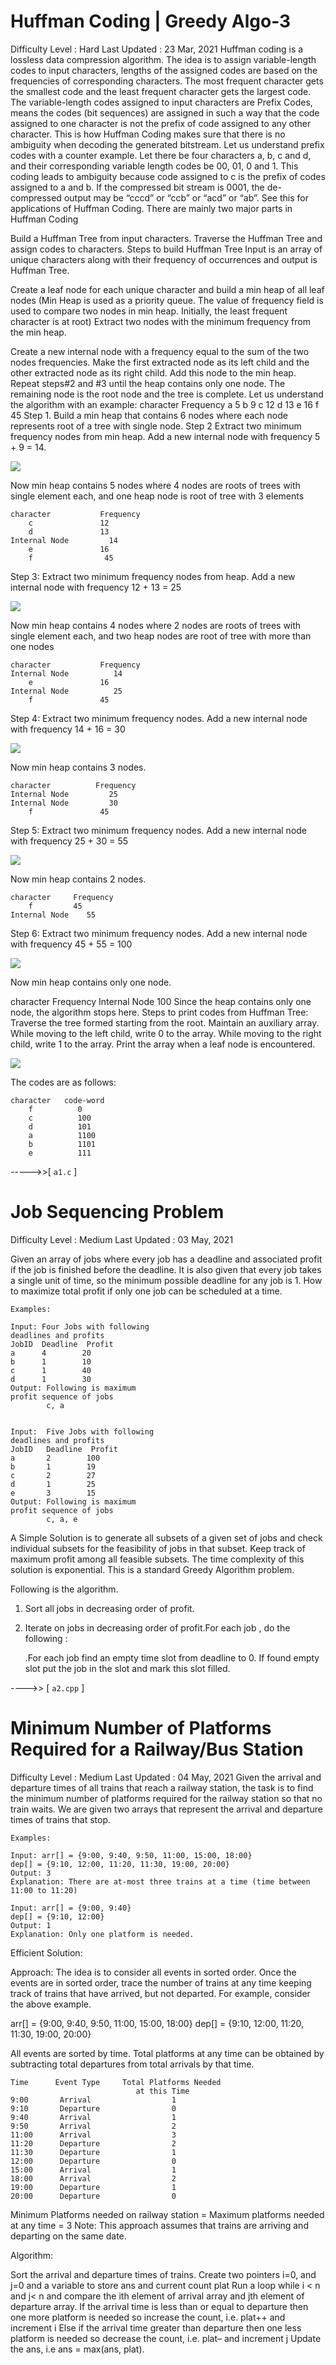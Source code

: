 # Huffman Coding | Greedy Algo-3
Difficulty Level : Hard
Last Updated : 23 Mar, 2021
Huffman coding is a lossless data compression algorithm. The idea is to assign variable-length codes to input characters, lengths of the assigned codes are based on the frequencies of corresponding characters. The most frequent character gets the smallest code and the least frequent character gets the largest code.
The variable-length codes assigned to input characters are Prefix Codes, means the codes (bit sequences) are assigned in such a way that the code assigned to one character is not the prefix of code assigned to any other character. This is how Huffman Coding makes sure that there is no ambiguity when decoding the generated bitstream. 
Let us understand prefix codes with a counter example. Let there be four characters a, b, c and d, and their corresponding variable length codes be 00, 01, 0 and 1. This coding leads to ambiguity because code assigned to c is the prefix of codes assigned to a and b. If the compressed bit stream is 0001, the de-compressed output may be “cccd” or “ccb” or “acd” or “ab”.
See this for applications of Huffman Coding. 
There are mainly two major parts in Huffman Coding

Build a Huffman Tree from input characters.
Traverse the Huffman Tree and assign codes to characters.
Steps to build Huffman Tree
Input is an array of unique characters along with their frequency of occurrences and output is Huffman Tree. 

Create a leaf node for each unique character and build a min heap of all leaf nodes (Min Heap is used as a priority queue. The value of frequency field is used to compare two nodes in min heap. Initially, the least frequent character is at root)
Extract two nodes with the minimum frequency from the min heap.
 
Create a new internal node with a frequency equal to the sum of the two nodes frequencies. Make the first extracted node as its left child and the other extracted node as its right child. Add this node to the min heap.
Repeat steps#2 and #3 until the heap contains only one node. The remaining node is the root node and the tree is complete.
Let us understand the algorithm with an example:
    character   Frequency
        a            5
        b           9
        c           12
        d           13
        e           16
        f           45
Step 1. Build a min heap that contains 6 nodes where each node represents root of a tree with single node.
Step 2 Extract two minimum frequency nodes from min heap. Add a new internal node with frequency 5 + 9 = 14. 

![](https://media.geeksforgeeks.org/wp-content/cdn-uploads/fig-1-300x129.jpeg)

Now min heap contains 5 nodes where 4 nodes are roots of trees with single element each, and one heap node is root of tree with 3 elements

    character           Frequency
        c               12
        d               13
    Internal Node         14
        e               16
        f                45
Step 3: Extract two minimum frequency nodes from heap. Add a new internal node with frequency 12 + 13 = 25
 
![](https://media.geeksforgeeks.org/wp-content/cdn-uploads/fig-2-300x132.jpg)

Now min heap contains 4 nodes where 2 nodes are roots of trees with single element each, and two heap nodes are root of tree with more than one nodes

    character           Frequency
    Internal Node          14
        e               16
    Internal Node          25
        f               45
Step 4: Extract two minimum frequency nodes. Add a new internal node with frequency 14 + 16 = 30
 
![](https://media.geeksforgeeks.org/wp-content/cdn-uploads/fig-3-300x162.jpg)

Now min heap contains 3 nodes.

    character          Frequency
    Internal Node         25
    Internal Node         30
        f               45 
Step 5: Extract two minimum frequency nodes. Add a new internal node with frequency 25 + 30 = 55
 
![](https://media.geeksforgeeks.org/wp-content/cdn-uploads/fig-4-300x121.jpg)

Now min heap contains 2 nodes.

    character     Frequency
        f         45
    Internal Node    55
Step 6: Extract two minimum frequency nodes. Add a new internal node with frequency 45 + 55 = 100
 
![](https://media.geeksforgeeks.org/wp-content/cdn-uploads/fig-5-300x167.jpg)

Now min heap contains only one node.

character      Frequency
Internal Node    100
Since the heap contains only one node, the algorithm stops here.
Steps to print codes from Huffman Tree:
Traverse the tree formed starting from the root. Maintain an auxiliary array. While moving to the left child, write 0 to the array. While moving to the right child, write 1 to the array. Print the array when a leaf node is encountered.
 
![](https://media.geeksforgeeks.org/wp-content/cdn-uploads/fig-6-300x167.jpg)

The codes are as follows:

    character   code-word
        f          0
        c          100
        d          101
        a          1100
        b          1101
        e          111

----->>[  `a1.c`  ]

# Job Sequencing Problem
Difficulty Level : Medium
Last Updated : 03 May, 2021
 
Given an array of jobs where every job has a deadline and associated profit if the job is finished before the deadline. It is also given that every job takes a single unit of time, so the minimum possible deadline for any job is 1. How to maximize total profit if only one job can be scheduled at a time.

    Examples: 

    Input: Four Jobs with following 
    deadlines and profits
    JobID  Deadline  Profit
    a      4        20   
    b      1        10
    c      1        40  
    d      1        30
    Output: Following is maximum 
    profit sequence of jobs
            c, a   


    Input:  Five Jobs with following
    deadlines and profits
    JobID   Deadline  Profit
    a       2        100
    b       1        19
    c       2        27
    d       1        25
    e       3        15
    Output: Following is maximum 
    profit sequence of jobs
            c, a, e

A Simple Solution is to generate all subsets of a given set of jobs and check individual subsets for the feasibility of jobs in that subset. Keep track of maximum profit among all feasible subsets. The time complexity of this solution is exponential. 
This is a standard Greedy Algorithm problem. 

Following is the algorithm.

1) Sort all jobs in decreasing order of profit. 
2) Iterate on jobs in decreasing order of profit.For each job , do the following :

    .For each job find an empty time slot from deadline to 0. If found empty slot put the job in the slot and mark this slot filled.

---->> [ `a2.cpp`  ]

# Minimum Number of Platforms Required for a Railway/Bus Station
Difficulty Level : Medium
Last Updated : 04 May, 2021
Given the arrival and departure times of all trains that reach a railway station, the task is to find the minimum number of platforms required for the railway station so that no train waits. 
We are given two arrays that represent the arrival and departure times of trains that stop.

    Examples: 

    Input: arr[] = {9:00, 9:40, 9:50, 11:00, 15:00, 18:00} 
    dep[] = {9:10, 12:00, 11:20, 11:30, 19:00, 20:00} 
    Output: 3 
    Explanation: There are at-most three trains at a time (time between 11:00 to 11:20)

    Input: arr[] = {9:00, 9:40} 
    dep[] = {9:10, 12:00} 
    Output: 1 
    Explanation: Only one platform is needed. 


Efficient Solution:

Approach: The idea is to consider all events in sorted order. Once the events are in sorted order, trace the number of trains at any time keeping track of trains that have arrived, but not departed.
For example, consider the above example. 

arr[]  = {9:00,  9:40, 9:50,  11:00, 15:00, 18:00}
dep[]  = {9:10, 12:00, 11:20, 11:30, 19:00, 20:00}

All events are sorted by time.
Total platforms at any time can be obtained by
subtracting total departures from total arrivals
by that time.

    Time      Event Type     Total Platforms Needed 
                                at this Time                               
    9:00       Arrival                  1
    9:10       Departure                0
    9:40       Arrival                  1
    9:50       Arrival                  2
    11:00      Arrival                  3 
    11:20      Departure                2
    11:30      Departure                1
    12:00      Departure                0
    15:00      Arrival                  1
    18:00      Arrival                  2 
    19:00      Departure                1
    20:00      Departure                0

Minimum Platforms needed on railway station 
= Maximum platforms needed at any time 
= 3
Note: This approach assumes that trains are arriving and departing on the same date. 
 

Algorithm:

Sort the arrival and departure times of trains.
Create two pointers i=0, and j=0 and a variable to store ans and current count plat
Run a loop while i < n and j< n and compare the ith element of arrival array and jth element of departure array.
If the arrival time is less than or equal to departure then one more platform is needed so increase the count, i.e. plat++ and increment i
Else if the arrival time greater than departure then one less platform is needed so decrease the count, i.e. plat– and increment j
Update the ans, i.e ans = max(ans, plat).